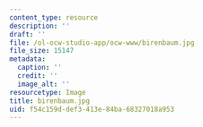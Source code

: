 ```yaml
---
content_type: resource
description: ''
draft: ''
file: /ol-ocw-studio-app/ocw-www/birenbaum.jpg
file_size: 15147
metadata:
  caption: ''
  credit: ''
  image_alt: ''
resourcetype: Image
title: birenbaum.jpg
uid: f54c159d-def3-413e-84ba-68327018a953
---
```

